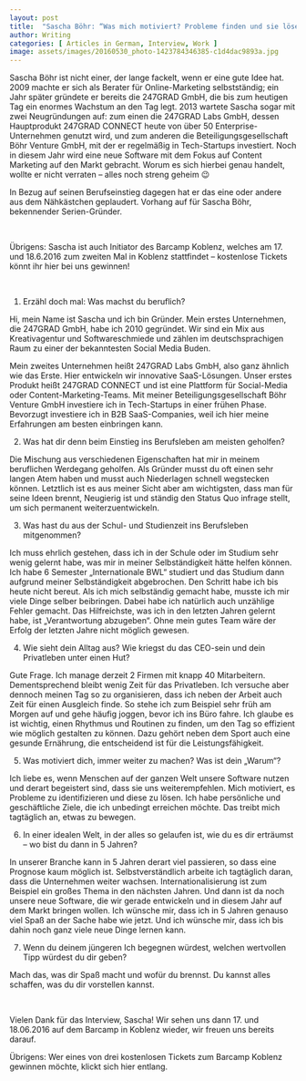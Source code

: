 ```yaml
---
layout: post
title:  "Sascha Böhr: “Was mich motiviert? Probleme finden und sie lösen”"
author: Writing
categories: [ Articles in German, Interview, Work ]
image: assets/images/20160530_photo-1423784346385-c1d4dac9893a.jpg
---
```



Sascha Böhr ist nicht einer, der lange fackelt, wenn er eine gute Idee hat. 2009 machte er sich als Berater für Online-Marketing selbstständig; ein Jahr später gründete er bereits die 247GRAD GmbH, die bis zum heutigen Tag ein enormes Wachstum an den Tag legt. 2013 wartete Sascha sogar mit zwei Neugründungen auf: zum einen die 247GRAD Labs GmbH, dessen Hauptprodukt 247GRAD CONNECT heute von über 50 Enterprise-Unternehmen genutzt wird, und zum anderen die Beteiligungsgesellschaft Böhr Venture GmbH, mit der er regelmäßig in Tech-Startups investiert. Noch in diesem Jahr wird eine neue Software mit dem Fokus auf Content Marketing auf den Markt gebracht. Worum es sich hierbei genau handelt, wollte er nicht verraten – alles noch streng geheim 😉

In Bezug auf seinen Berufseinstieg dagegen hat er das eine oder andere aus dem Nähkästchen geplaudert. Vorhang auf für Sascha Böhr, bekennender Serien-Gründer.

 

Übrigens: Sascha ist auch Initiator des Barcamp Koblenz, welches am 17. und 18.6.2016 zum zweiten Mal in Koblenz stattfindet – kostenlose Tickets könnt ihr hier bei uns gewinnen!

 

1. Erzähl doch mal: Was machst du beruflich?

Hi, mein Name ist Sascha und ich bin Gründer. Mein erstes Unternehmen, die 247GRAD GmbH, habe ich 2010 gegründet. Wir sind ein Mix aus Kreativagentur und Softwareschmiede und zählen im deutschsprachigen Raum zu einer der bekanntesten Social Media Buden.

Mein zweites Unternehmen heißt 247GRAD Labs GmbH, also ganz ähnlich wie das Erste. Hier entwickeln wir innovative SaaS-Lösungen. Unser erstes Produkt heißt 247GRAD CONNECT und ist eine Plattform für Social-Media oder Content-Marketing-Teams. Mit meiner Beteiligungsgesellschaft Böhr Venture GmbH investiere ich in Tech-Startups in einer frühen Phase. Bevorzugt investiere ich in B2B SaaS-Companies, weil ich hier meine Erfahrungen am besten einbringen kann.

2. Was hat dir denn beim Einstieg ins Berufsleben am meisten geholfen?

Die Mischung aus verschiedenen Eigenschaften hat mir in meinem beruflichen Werdegang geholfen. Als Gründer musst du oft einen sehr langen Atem haben und musst auch Niederlagen schnell wegstecken können. Letztlich ist es aus meiner Sicht aber am wichtigsten, dass man für seine Ideen brennt, Neugierig ist und ständig den Status Quo infrage stellt, um sich permanent weiterzuentwickeln.

3. Was hast du aus der Schul- und Studienzeit ins Berufsleben mitgenommen?

Ich muss ehrlich gestehen, dass ich in der Schule oder im Studium sehr wenig gelernt habe, was mir in meiner Selbständigkeit hätte helfen können. Ich habe 6 Semester „Internationale BWL“ studiert und das Studium dann aufgrund meiner Selbständigkeit abgebrochen. Den Schritt habe ich bis heute nicht bereut. Als ich mich selbständig gemacht habe, musste ich mir viele Dinge selber beibringen. Dabei habe ich natürlich auch unzählige Fehler gemacht. Das Hilfreichste, was ich in den letzten Jahren gelernt habe, ist „Verantwortung abzugeben“. Ohne mein gutes Team wäre der Erfolg der letzten Jahre nicht möglich gewesen.

4. Wie sieht dein Alltag aus? Wie kriegst du das CEO-sein und dein Privatleben unter einen Hut?

Gute Frage. Ich manage derzeit 2 Firmen mit knapp 40 Mitarbeitern. Dementsprechend bleibt wenig Zeit für das Privatleben. Ich versuche aber dennoch meinen Tag so zu organisieren, dass ich neben der Arbeit auch Zeit für einen Ausgleich finde. So stehe ich zum Beispiel sehr früh am Morgen auf und gehe häufig joggen, bevor ich ins Büro fahre. Ich glaube es ist wichtig, einen Rhythmus und Routinen zu finden, um den Tag so effizient wie möglich gestalten zu können. Dazu gehört neben dem Sport auch eine gesunde Ernährung, die entscheidend ist für die Leistungsfähigkeit.

5. Was motiviert dich, immer weiter zu machen? Was ist dein „Warum“?

Ich liebe es, wenn Menschen auf der ganzen Welt unsere Software nutzen und derart begeistert sind, dass sie uns weiterempfehlen. Mich motiviert, es Probleme zu identifizieren und diese zu lösen. Ich habe persönliche und geschäftliche Ziele, die ich unbedingt erreichen möchte. Das treibt mich tagtäglich an, etwas zu bewegen.

6. In einer idealen Welt, in der alles so gelaufen ist, wie du es dir erträumst – wo bist du dann in 5 Jahren?

In unserer Branche kann in 5 Jahren derart viel passieren, so dass eine Prognose kaum möglich ist. Selbstverständlich arbeite ich tagtäglich daran, dass die Unternehmen weiter wachsen. Internationalisierung ist zum Beispiel ein großes Thema in den nächsten Jahren. Und dann ist da noch unsere neue Software, die wir gerade entwickeln und in diesem Jahr auf dem Markt bringen wollen. Ich wünsche mir, dass ich in 5 Jahren genauso viel Spaß an der Sache habe wie jetzt. Und ich wünsche mir, dass ich bis dahin noch ganz viele neue Dinge lernen kann.

7. Wenn du deinem jüngeren Ich begegnen würdest, welchen wertvollen Tipp würdest du dir geben?

Mach das, was dir Spaß macht und wofür du brennst. Du kannst alles schaffen, was du dir vorstellen kannst.

 

Vielen Dank für das Interview, Sascha! Wir sehen uns dann 17. und 18.06.2016 auf dem Barcamp in Koblenz wieder, wir freuen uns bereits darauf. 

Übrigens: Wer eines von drei kostenlosen Tickets zum Barcamp Koblenz gewinnen möchte, klickt sich hier entlang.

 

